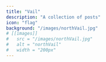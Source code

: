 ```yaml
---
title: "Vail"
description: "A collection of posts"
icon: "flag"
background: "/images/northVail.jpg"
# [[images]]
#   src = "/images/northVail.jpg"
#   alt = "northVail"
#   width = "200px"
---
```


<!-- <img src="/images/northVail.jpg" width="200" height="300"> -->

<!-- ![Psychology image](/images/northVail.jpg =200x300) -->